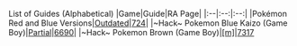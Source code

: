 List of Guides (Alphabetical) 
|Game|Guide|RA Page|
|:--|:--:|:--:|
|Pokémon Red and Blue Versions|[Outdated](https://github.com/RetroAchievements/guides/wiki/Pokémon---Red-and-Blue-Versions-(Game-Boy))|[724](https://retroachievements.org/game/724)|
|\~Hack\~ Pokemon Blue Kaizo (Game Boy)|[Partial](https://github.com/RetroAchievements/guides/wiki/~Hack~-Pokemon---Blue-Kaizo-(Game-Boy))|[6690](https://retroachievements.org/game/6690)|
|\~Hack\~ Pokemon Brown (Game Boy)|[[m]](https://github.com/RetroAchievements/guides/wiki/~Hack~-Pokemon---Brown-(Game-Boy))|[7317](https://retroachievements.org/game/7317)